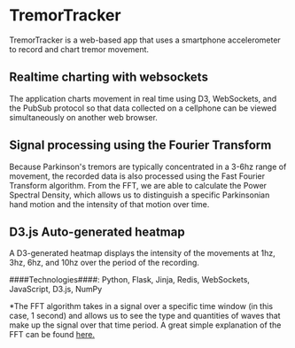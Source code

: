 TremorTracker
=============

TremorTracker is a web-based app that uses a smartphone accelerometer to record and chart tremor movement.


## Realtime charting with websockets
The application charts movement in real time using D3, WebSockets, and the PubSub protocol so that data collected on a cellphone can be viewed simultaneously on another web browser.


## Signal processing using the Fourier Transform
Because Parkinson's tremors are typically concentrated in a 3-6hz range of movement, the recorded data is also processed using the Fast Fourier Transform algorithm. From the FFT, we are able to calculate the Power Spectral Density, which allows us to distinguish a specific Parkinsonian hand motion and the intensity of that motion over time.


## D3.js Auto-generated heatmap
A D3-generated heatmap displays the intensity of the movements at 1hz, 3hz, 6hz, and 10hz over the period of the recording.
  

####Technologies####: Python, Flask, Jinja, Redis, WebSockets, JavaScript, D3.js, NumPy
  


*The FFT algorithm takes in a signal over a specific time window (in this case, 1 second) and allows us to see the type and quantities of waves that make up the signal over that time period. A great simple explanation of the FFT can be found [here.](http://betterexplained.com/articles/an-interactive-guide-to-the-fourier-transform/)